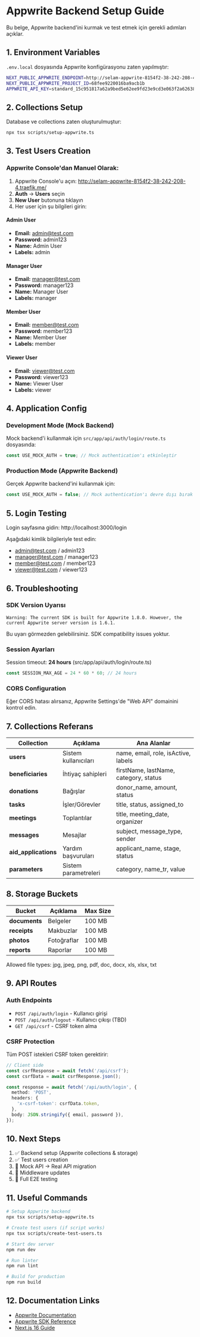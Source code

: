 # Appwrite Backend Setup Guide

Bu belge, Appwrite backend'ini kurmak ve test etmek için gerekli adımları açıklar.

## 1. Environment Variables

`.env.local` dosyasında Appwrite konfigürasyonu zaten yapılmıştır:

```bash
NEXT_PUBLIC_APPWRITE_ENDPOINT=http://selam-appwrite-8154f2-38-242-208-4.traefik.me/v1
NEXT_PUBLIC_APPWRITE_PROJECT_ID=68fee9220016ba9acb1b
APPWRITE_API_KEY=standard_15c951817a62a9bed5e62ee9fd23e9cd3e063f2a62638aa07f9ca7df31172742bf56949444d6ce1b1fb7ce73d2db7e3227e65ba0141faed6534f8329aec21e776e2eceb40dc6f1aeeb44a4e8244d3faf9c59149e756ad55f76775fb735210c8eaca92916103a741e6f161a87efc8857b06c8fe29ae40dd401e09781913d298c1
```

## 2. Collections Setup

Database ve collections zaten oluşturulmuştur:

```bash
npx tsx scripts/setup-appwrite.ts
```

## 3. Test Users Creation

### Appwrite Console'dan Manuel Olarak:

1. Appwrite Console'u açın: http://selam-appwrite-8154f2-38-242-208-4.traefik.me/
2. **Auth** → **Users** seçin
3. **New User** butonuna tıklayın
4. Her user için şu bilgileri girin:

#### Admin User
- **Email:** admin@test.com
- **Password:** admin123
- **Name:** Admin User
- **Labels:** admin

#### Manager User
- **Email:** manager@test.com
- **Password:** manager123
- **Name:** Manager User
- **Labels:** manager

#### Member User
- **Email:** member@test.com
- **Password:** member123
- **Name:** Member User
- **Labels:** member

#### Viewer User
- **Email:** viewer@test.com
- **Password:** viewer123
- **Name:** Viewer User
- **Labels:** viewer

## 4. Application Config

### Development Mode (Mock Backend)

Mock backend'i kullanmak için `src/app/api/auth/login/route.ts` dosyasında:

```typescript
const USE_MOCK_AUTH = true; // Mock authentication'ı etkinleştir
```

### Production Mode (Appwrite Backend)

Gerçek Appwrite backend'ini kullanmak için:

```typescript
const USE_MOCK_AUTH = false; // Mock authentication'ı devre dışı bırak
```

## 5. Login Testing

Login sayfasına gidin: http://localhost:3000/login

Aşağıdaki kimlik bilgileriyle test edin:
- admin@test.com / admin123
- manager@test.com / manager123
- member@test.com / member123
- viewer@test.com / viewer123

## 6. Troubleshooting

### SDK Version Uyarısı

```
Warning: The current SDK is built for Appwrite 1.8.0. However, the current Appwrite server version is 1.6.1.
```

Bu uyarı görmezden gelebilirsiniz. SDK compatibility issues yoktur.

### Session Ayarları

Session timeout: **24 hours** (src/app/api/auth/login/route.ts)

```typescript
const SESSION_MAX_AGE = 24 * 60 * 60; // 24 hours
```

### CORS Configuration

Eğer CORS hatası alırsanız, Appwrite Settings'de "Web API" domainini kontrol edin.

## 7. Collections Referans

| Collection | Açıklama | Ana Alanlar |
|-----------|----------|-----------|
| **users** | Sistem kullanıcıları | name, email, role, isActive, labels |
| **beneficiaries** | İhtiyaç sahipleri | firstName, lastName, category, status |
| **donations** | Bağışlar | donor_name, amount, status |
| **tasks** | İşler/Görevler | title, status, assigned_to |
| **meetings** | Toplantılar | title, meeting_date, organizer |
| **messages** | Mesajlar | subject, message_type, sender |
| **aid_applications** | Yardım başvuruları | applicant_name, stage, status |
| **parameters** | Sistem parametreleri | category, name_tr, value |

## 8. Storage Buckets

| Bucket | Açıklama | Max Size |
|--------|----------|----------|
| **documents** | Belgeler | 100 MB |
| **receipts** | Makbuzlar | 100 MB |
| **photos** | Fotoğraflar | 100 MB |
| **reports** | Raporlar | 100 MB |

Allowed file types: jpg, jpeg, png, pdf, doc, docx, xls, xlsx, txt

## 9. API Routes

### Auth Endpoints

- `POST /api/auth/login` - Kullanıcı girişi
- `POST /api/auth/logout` - Kullanıcı çıkışı (TBD)
- `GET /api/csrf` - CSRF token alma

### CSRF Protection

Tüm POST istekleri CSRF token gerektirir:

```typescript
// Client side
const csrfResponse = await fetch('/api/csrf');
const csrfData = await csrfResponse.json();

const response = await fetch('/api/auth/login', {
  method: 'POST',
  headers: {
    'x-csrf-token': csrfData.token,
  },
  body: JSON.stringify({ email, password }),
});
```

## 10. Next Steps

1. ✅ Backend setup (Appwrite collections & storage)
2. ✅ Test users creation
3. 🔄 Mock API → Real API migration
4. 🔄 Middleware updates
5. 🔄 Full E2E testing

## 11. Useful Commands

```bash
# Setup Appwrite backend
npx tsx scripts/setup-appwrite.ts

# Create test users (if script works)
npx tsx scripts/create-test-users.ts

# Start dev server
npm run dev

# Run linter
npm run lint

# Build for production
npm run build
```

## 12. Documentation Links

- [Appwrite Documentation](https://appwrite.io/docs)
- [Appwrite SDK Reference](https://appwrite.io/docs/sdks)
- [Next.js 16 Guide](https://nextjs.org/docs)
